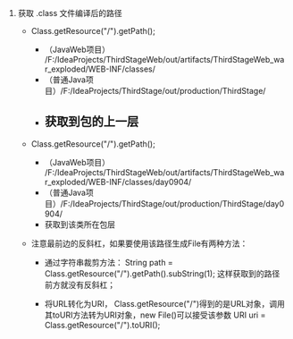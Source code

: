 1. 获取 .class 文件编译后的路径

	* Class.getResource("/").getPath();
		- （JavaWeb项目） /F:/IdeaProjects/ThirdStageWeb/out/artifacts/ThirdStageWeb_war_exploded/WEB-INF/classes/  
		- （普通Java项目）/F:/IdeaProjects/ThirdStage/out/production/ThirdStage/
		- 获取到包的上一层
			- 

	* Class.getResource("/").getPath();
		- （JavaWeb项目） /F:/IdeaProjects/ThirdStageWeb/out/artifacts/ThirdStageWeb_war_exploded/WEB-INF/classes/day0904/ 
		- （普通Java项目）/F:/IdeaProjects/ThirdStage/out/production/ThirdStage/day0904/
		- 获取到该类所在包层

	* 注意最前边的反斜杠，如果要使用该路径生成File有两种方法：
		- 通过字符串裁剪方法：
			String path = Class.getResource("/").getPath().subString(1);
			这样获取到的路径前方就没有反斜杠；

		- 将URL转化为URI， Class.getResource("/")得到的是URL对象，调用其toURI方法转为URI对象，new File()可以接受该参数
			URI uri = Class.getResource("/").toURI();